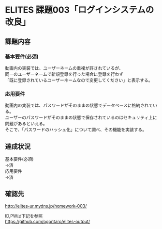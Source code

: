 ELITES 課題003「ログインシステムの改良」
==================================

## 課題内容
### 基本要件(必須)
動画内の実装では、ユーザーネームの重複が許されているが、  
同一のユーザーネームで新規登録を行った場合に登録を行わず  
「既に登録されているユーザーネームなので変更してください」と表示する。

### 応用要件
動画内の実装では、パスワードがそのままの状態でデータベースに格納されている。  
ユーザーのパスワードがそのままの状態で保存されているのはセキュリティ上に問題があるといえる。  
そこで、「パスワードのハッシュ化」について調べ、その機能を実装する。

## 達成状況
基本要件(必須)  
→済  
応用要件  
→済  

## 確認先
http://elites-ur.mydns.jp/homework-003/  
  
ID,PWは下記を参照  
https://github.com/ogontaro/elites-output/